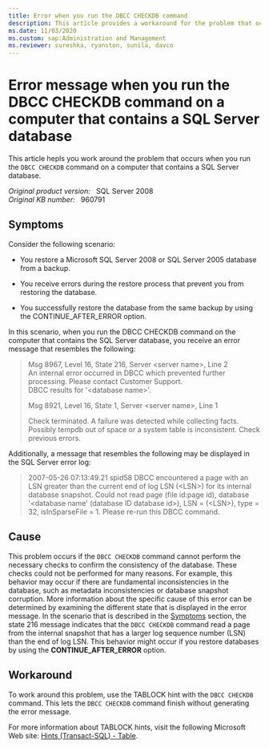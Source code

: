 ```yaml
---
title: Error when you run the DBCC CHECKDB command
description: This article provides a workaround for the problem that occurs when you run the DBCC CHECKDB command on a computer that contains a SQL Server database.
ms.date: 11/03/2020
ms.custom: sap:Administration and Management
ms.reviewer: sureshka, ryanston, sunila, davco
---
```

# Error message when you run the DBCC CHECKDB command on a computer that contains a SQL Server database

This article hepls you work around the problem that occurs when you run the `DBCC CHECKDB` command on a computer that contains a SQL Server database.

_Original product version:_ &nbsp; SQL Server 2008  
_Original KB number:_ &nbsp; 960791

## Symptoms

Consider the following scenario:

- You restore a Microsoft SQL Server 2008 or SQL Server 2005 database from a backup.

- You receive errors during the restore process that prevent you from restoring the database.

- You successfully restore the database from the same backup by using the CONTINUE_AFTER_ERROR option.

In this scenario, when you run the DBCC CHECKDB command on the computer that contains the SQL Server database, you receive an error message that resembles the following:

> Msg 8967, Level 16, State 216, Server \<server name>, Line 2  
An internal error occurred in DBCC which prevented further processing. Please contact Customer Support.  
DBCC results for '\<database name>'.  
>
> Msg 8921, Level 16, State 1, Server \<server name>, Line 1
>
> Check terminated. A failure was detected while collecting facts. Possibly tempdb out of space or a system table is inconsistent. Check previous errors.

Additionally, a message that resembles the following may be displayed in the SQL Server error log:

> 2007-05-26 07:13:49.21 spid58 DBCC encountered a page with an LSN greater than the current end of log LSN (\<LSN>) for its internal database snapshot. Could not read page (file id:page id), database '\<database name' (database ID database id>), LSN = (\<LSN>), type = 32, isInSparseFile = 1. Please re-run this DBCC command.

## Cause

This problem occurs if the `DBCC CHECKDB` command cannot perform the necessary checks to confirm the consistency of the database. These checks could not be performed for many reasons. For example, this behavior may occur if there are fundamental inconsistencies in the database, such as metadata inconsistencies or database snapshot corruption. More information about the specific cause of this error can be determined by examining the different state that is displayed in the error message. In the scenario that is described in the [Symptoms](#symptoms) section, the state 216 message indicates that the `DBCC CHECKDB` command read a page from the internal snapshot that has a larger log sequence number (LSN) than the end of log LSN. This behavior might occur if you restore databases by using the **CONTINUE_AFTER_ERROR** option.

## Workaround

To work around this problem, use the TABLOCK hint with the `DBCC CHECKDB` command. This lets the `DBCC CHECKDB` command finish without generating the error message.

For more information about TABLOCK hints, visit the following Microsoft Web site: [Hints (Transact-SQL) - Table](/sql/t-sql/queries/hints-transact-sql-table).
